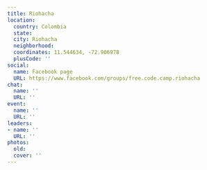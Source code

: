 ```yaml
---
title: Riohacha
location:
  country: Colombia
  state: 
  city: Riohacha
  neighborhood: 
  coordinates: 11.544634, -72.906978
  plusCode: ''
social:
  name: Facebook page
  URL: https://www.facebook.com/groups/free.code.camp.riohacha
chat:
  name: ''
  URL: ''
event:
  name: ''
  URL: ''
leaders:
- name: ''
  URL: ''
photos:
  old: 
  cover: ''
---
```

